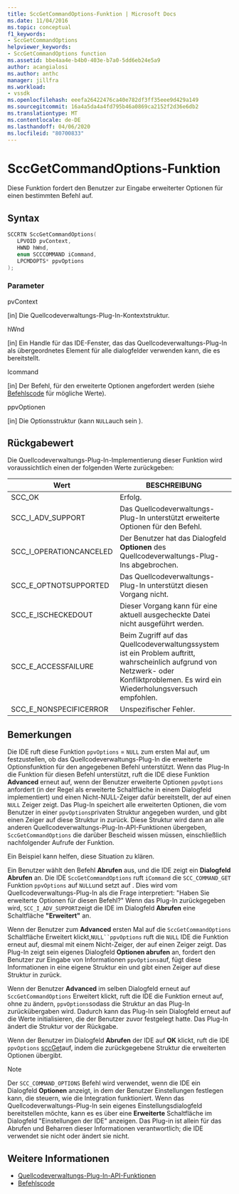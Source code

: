 ```yaml
---
title: SccGetCommandOptions-Funktion | Microsoft Docs
ms.date: 11/04/2016
ms.topic: conceptual
f1_keywords:
- SccGetCommandOptions
helpviewer_keywords:
- SccGetCommandOptions function
ms.assetid: bbe4aa4e-b4b0-403e-b7a0-5dd6eb24e5a9
author: acangialosi
ms.author: anthc
manager: jillfra
ms.workload:
- vssdk
ms.openlocfilehash: eeefa26422476ca40e782df3ff35eee9d429a149
ms.sourcegitcommit: 16a4a5da4a4fd795b46a0869ca2152f2d36e6db2
ms.translationtype: MT
ms.contentlocale: de-DE
ms.lasthandoff: 04/06/2020
ms.locfileid: "80700833"
---
```

# <a name="sccgetcommandoptions-function"></a>SccGetCommandOptions-Funktion
Diese Funktion fordert den Benutzer zur Eingabe erweiterter Optionen für einen bestimmten Befehl auf.

## <a name="syntax"></a>Syntax

```cpp
SCCRTN SccGetCommandOptions(
   LPVOID pvContext,
   HWND hWnd,
   enum SCCCOMMAND iCommand,
   LPCMDOPTS* ppvOptions
);
```

### <a name="parameters"></a>Parameter
 pvContext

[in] Die Quellcodeverwaltungs-Plug-In-Kontextstruktur.

 hWnd

[in] Ein Handle für das IDE-Fenster, das das Quellcodeverwaltungs-Plug-In als übergeordnetes Element für alle dialogfelder verwenden kann, die es bereitstellt.

 Icommand

[in] Der Befehl, für den erweiterte Optionen angefordert werden (siehe [Befehlscode](../extensibility/command-code-enumerator.md) für mögliche Werte).

 ppvOptionen

[in] Die Optionsstruktur (kann `NULL`auch sein ).

## <a name="return-value"></a>Rückgabewert
 Die Quellcodeverwaltungs-Plug-In-Implementierung dieser Funktion wird voraussichtlich einen der folgenden Werte zurückgeben:

|Wert|BESCHREIBUNG|
|-----------|-----------------|
|SCC_OK|Erfolg.|
|SCC_I_ADV_SUPPORT|Das Quellcodeverwaltungs-Plug-In unterstützt erweiterte Optionen für den Befehl.|
|SCC_I_OPERATIONCANCELED|Der Benutzer hat das Dialogfeld **Optionen** des Quellcodeverwaltungs-Plug-Ins abgebrochen.|
|SCC_E_OPTNOTSUPPORTED|Das Quellcodeverwaltungs-Plug-In unterstützt diesen Vorgang nicht.|
|SCC_E_ISCHECKEDOUT|Dieser Vorgang kann für eine aktuell ausgecheckte Datei nicht ausgeführt werden.|
|SCC_E_ACCESSFAILURE|Beim Zugriff auf das Quellcodeverwaltungssystem ist ein Problem auftritt, wahrscheinlich aufgrund von Netzwerk- oder Konfliktproblemen. Es wird ein Wiederholungsversuch empfohlen.|
|SCC_E_NONSPECIFICERROR|Unspezifischer Fehler.|

## <a name="remarks"></a>Bemerkungen
 Die IDE ruft diese Funktion `ppvOptions` = `NULL` zum ersten Mal auf, um festzustellen, ob das Quellcodeverwaltungs-Plug-In die erweiterte Optionsfunktion für den angegebenen Befehl unterstützt. Wenn das Plug-In die Funktion für diesen Befehl unterstützt, ruft die IDE diese Funktion **Advanced** erneut auf, wenn der Benutzer erweiterte Optionen `ppvOptions` anfordert (in der Regel als erweiterte Schaltfläche in einem Dialogfeld implementiert) und einen Nicht-NULL-Zeiger dafür bereitstellt, der auf einen `NULL` Zeiger zeigt. Das Plug-In speichert alle erweiterten Optionen, die vom Benutzer in einer `ppvOptions`privaten Struktur angegeben wurden, und gibt einen Zeiger auf diese Struktur in zurück. Diese Struktur wird dann an alle anderen Quellcodeverwaltungs-Plug-In-API-Funktionen übergeben, `SccGetCommandOptions` die darüber Bescheid wissen müssen, einschließlich nachfolgender Aufrufe der Funktion.

 Ein Beispiel kann helfen, diese Situation zu klären.

 Ein Benutzer wählt den Befehl **Abrufen** aus, und die IDE zeigt ein **Dialogfeld Abrufen** an. Die IDE `SccGetCommandOptions` ruft `iCommand` die `SCC_COMMAND_GET` Funktion `ppvOptions` auf `NULL`und setzt auf . Dies wird vom Quellcodeverwaltungs-Plug-In als die Frage interpretiert: "Haben Sie erweiterte Optionen für diesen Befehl?" Wenn das Plug-In zurückgegeben wird, `SCC_I_ADV_SUPPORT`zeigt die IDE im Dialogfeld **Abrufen** eine Schaltfläche **"Erweitert"** an.

 Wenn der Benutzer zum **Advanced** ersten Mal auf die `SccGetCommandOptions` Schaltfläche Erweitert klickt,`NULL``ppvOptions` ruft die `NULL` IDE die Funktion erneut auf, diesmal mit einem Nicht-Zeiger, der auf einen Zeiger zeigt. Das Plug-In zeigt sein eigenes Dialogfeld **Optionen abrufen** an, fordert den Benutzer zur Eingabe von Informationen `ppvOptions`auf, fügt diese Informationen in eine eigene Struktur ein und gibt einen Zeiger auf diese Struktur in zurück.

 Wenn der Benutzer **Advanced** im selben Dialogfeld erneut auf `SccGetCommandOptions` Erweitert klickt, ruft die IDE die Funktion erneut auf, ohne zu ändern, `ppvOptions`sodass die Struktur an das Plug-In zurückübergaben wird. Dadurch kann das Plug-In sein Dialogfeld erneut auf die Werte initialisieren, die der Benutzer zuvor festgelegt hatte. Das Plug-In ändert die Struktur vor der Rückgabe.

 Wenn der Benutzer im Dialogfeld **Abrufen** der IDE auf **OK** klickt, ruft die IDE `ppvOptions` [sccGet](../extensibility/sccget-function.md)auf, indem die zurückgegebene Struktur die erweiterten Optionen übergibt.

> [!NOTE]
> Der `SCC_COMMAND_OPTIONS` Befehl wird verwendet, wenn die IDE ein Dialogfeld **Optionen** anzeigt, in dem der Benutzer Einstellungen festlegen kann, die steuern, wie die Integration funktioniert. Wenn das Quellcodeverwaltungs-Plug-In sein eigenes Einstellungsdialogfeld bereitstellen möchte, kann es es über eine **Erweiterte** Schaltfläche im Dialogfeld "Einstellungen der IDE" anzeigen. Das Plug-in ist allein für das Abrufen und Beharren dieser Informationen verantwortlich; die IDE verwendet sie nicht oder ändert sie nicht.

## <a name="see-also"></a>Weitere Informationen
- [Quellcodeverwaltungs-Plug-In-API-Funktionen](../extensibility/source-control-plug-in-api-functions.md)
- [Befehlscode](../extensibility/command-code-enumerator.md)
